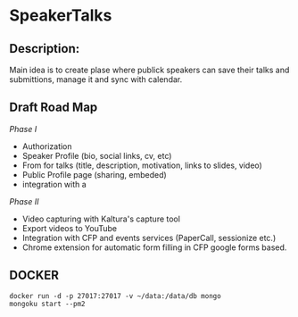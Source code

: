 # SpeakerTalks

## Description:
Main idea is to create plase where publick speakers can save their talks and submittions, manage it and sync with calendar.

## Draft Road Map

*Phase I*
- Authorization
- Speaker Profile (bio, social links, cv, etc)
- From for talks (title, description, motivation, links to slides, video)
- Public Profile page (sharing, embeded)
- integration with a

*Phase II*
- Video capturing with Kaltura's capture tool
- Export videos to YouTube 
- Integration with CFP and events services (PaperCall, sessionize etc.)
- Chrome extension for automatic form filling in CFP google forms based.

## DOCKER

```shell script
docker run -d -p 27017:27017 -v ~/data:/data/db mongo
mongoku start --pm2
```

